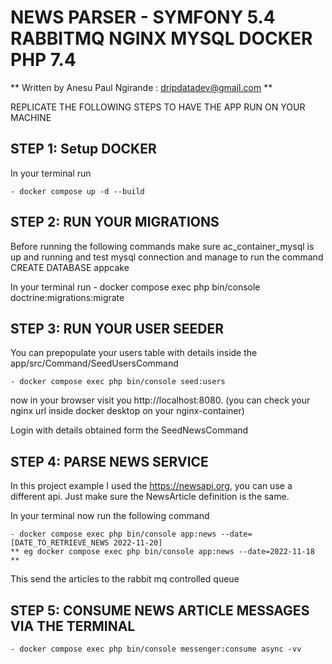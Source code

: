 # NEWS PARSER - SYMFONY 5.4 RABBITMQ NGINX MYSQL DOCKER PHP 7.4

 ** Written by Anesu Paul Ngirande : dripdatadev@gmail.com **

REPLICATE THE FOLLOWING STEPS TO HAVE THE APP RUN ON YOUR MACHINE

## STEP 1: Setup DOCKER
In your terminal run 
	
	- docker compose up -d --build

## STEP 2: RUN YOUR MIGRATIONS
Before running the following commands make sure ac_container_mysql is up and running and test mysql connection and manage to run the command CREATE DATABASE appcake

In your terminal run
	- docker compose exec php bin/console doctrine:migrations:migrate
	
## STEP 3: RUN YOUR USER SEEDER
You can prepopulate your users table with details inside the app/src/Command/SeedUsersCommand

	- docker compose exec php bin/console seed:users

now in your browser visit you http://localhost:8080. (you can check your nginx url inside docker desktop on your nginx-container)

Login with details obtained form the SeedNewsCommand

## STEP 4: PARSE NEWS SERVICE
In this project example I used the https://newsapi.org, you can use a different api. Just make sure the NewsArticle definition is the same.

In your terminal now run the following command

	- docker compose exec php bin/console app:news --date=[DATE_TO_RETRIEVE_NEWS 2022-11-20]
	** eg docker compose exec php bin/console app:news --date=2022-11-18 **

This send the articles to the rabbit mq controlled queue

## STEP 5: CONSUME NEWS ARTICLE MESSAGES VIA THE TERMINAL
	- docker compose exec php bin/console messenger:consume async -vv

